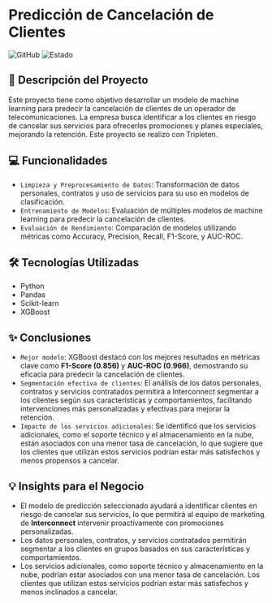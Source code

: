 # Predicción de Cancelación de Clientes
![GitHub](https://img.shields.io/badge/GitHub-Repository-lightgrey)
![Estado](https://img.shields.io/badge/Estado-Terminado-brightgreen)

## 📖 Descripción del Proyecto
Este proyecto tiene como objetivo desarrollar un modelo de machine learning para predecir la cancelación de clientes de un operador de telecomunicaciones. La empresa busca identificar a los clientes en riesgo de cancelar sus servicios para ofrecerles promociones y planes especiales, mejorando la retención. Este proyecto se realizo con Tripleten.

## 💻 Funcionalidades
- `Limpieza y Preprocesamiento de Datos`: Transformación de datos personales, contratos y uso de servicios para su uso en modelos de clasificación.
- `Entrenamiento de Modelos`: Evaluación de múltiples modelos de machine learning para predecir la cancelación de clientes.
- `Evaluación de Rendimiento`: Comparación de modelos utilizando métricas como Accuracy, Precision, Recall, F1-Score, y AUC-ROC.

## 🛠 Tecnologías Utilizadas
- Python
- Pandas
- Scikit-learn
- XGBoost

## ✨ Conclusiones
- `Mejor modelo`: XGBoost destacó con los mejores resultados en métricas clave como **F1-Score (0.856)** y **AUC-ROC (0.966)**, demostrando su eficacia para predecir la cancelación de clientes.
- `Segmentación efectiva de clientes`: El análisis de los datos personales, contratos y servicios contratados permitirá a Interconnect segmentar a los clientes según sus características y comportamientos, facilitando intervenciones más personalizadas y efectivas para mejorar la retención.
- `Impacto de los servicios adicionales`: Se identificó que los servicios adicionales, como el soporte técnico y el almacenamiento en la nube, están asociados con una menor tasa de cancelación, lo que sugiere que los clientes que utilizan estos servicios podrían estar más satisfechos y menos propensos a cancelar.

## 💡 Insights para el Negocio
- El modelo de predicción seleccionado ayudará a identificar clientes en riesgo de cancelar sus servicios, lo que permitirá al equipo de marketing de **Interconnect** intervenir proactivamente con promociones personalizadas.
- Los datos personales, contratos, y servicios contratados permitirán segmentar a los clientes en grupos basados en sus características y comportamientos.
- Los servicios adicionales, como soporte técnico y almacenamiento en la nube, podrían estar asociados con una menor tasa de cancelación. Los clientes que utilizan estos servicios podrían estar más satisfechos y menos inclinados a cancelar.
